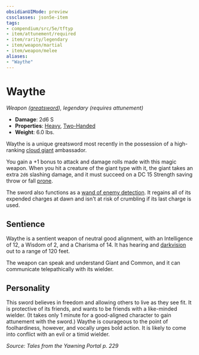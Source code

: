```yaml
---
obsidianUIMode: preview
cssclasses: json5e-item
tags:
- compendium/src/5e/tftyp
- item/attunement/required
- item/rarity/legendary
- item/weapon/martial
- item/weapon/melee
aliases: 
- "Waythe"
---
```

# Waythe
*Weapon ([greatsword](TTRPG/Source%20Material/Mechanics/items/greatsword.md)), legendary (requires attunement)*  

- **Damage**: 2d6 S
- **Properties**: [Heavy](TTRPG/Source%20Material/Mechanics/Rules/item-properties.md#Heavy), [Two-Handed](TTRPG/Source%20Material/Mechanics/Rules/item-properties.md#Two-Handed)
- **Weight**: 6.0 lbs.

Waythe is a unique greatsword most recently in the possession of a high-ranking [cloud giant](TTRPG/Source%20Material/Mechanics/bestiary/giant/cloud-giant.md) ambassador.

You gain a +1 bonus to attack and damage rolls made with this magic weapon. When you hit a creature of the giant type with it, the giant takes an extra `2d6` slashing damage, and it must succeed on a DC 15 Strength saving throw or fall [prone](TTRPG/Source%20Material/Mechanics/Rules/conditions.md#Prone).

The sword also functions as a [wand of enemy detection](TTRPG/Source%20Material/Mechanics/items/wand-of-enemy-detection.md). It regains all of its expended charges at dawn and isn't at risk of crumbling if its last charge is used.

## Sentience

Waythe is a sentient weapon of neutral good alignment, with an Intelligence of 12, a Wisdom of 2, and a Charisma of 14. It has hearing and [darkvision](TTRPG/Source%20Material/Mechanics/Rules/senses.md#Darkvision) out to a range of 120 feet.

The weapon can speak and understand Giant and Common, and it can communicate telepathically with its wielder.

## Personality

This sword believes in freedom and allowing others to live as they see fit. It is protective of its friends, and wants to be friends with a like-minded wielder. (It takes only 1 minute for a good-aligned character to gain attunement with the sword.) Waythe is courageous to the point of foolhardiness, however, and vocally urges bold action. It is likely to come into conflict with an evil or a timid wielder.

*Source: Tales from the Yawning Portal p. 229*